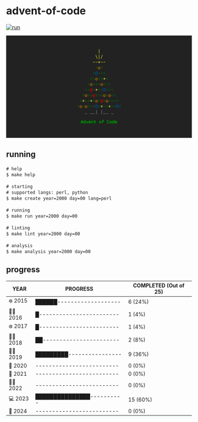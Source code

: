 # advent-of-code

[![run](https://github.com/matheusaraujo/advent-of-code/actions/workflows/run.yaml/badge.svg?branch=2024)](https://github.com/matheusaraujo/advent-of-code/actions/workflows/run.yaml)

![AOC](docs/logo.png)

## running

``` {.bash}
# help
$ make help

# starting
# supported langs: perl, python
$ make create year=2000 day=00 lang=perl

# running
$ make run year=2000 day=00

# linting
$ make lint year=2000 day=00

# analysis
$ make analysis year=2000 day=00
```

## progress

<!-- progress-begin -->

| YEAR          | PROGRESS                      | COMPLETED (Out of 25) |
|---------------|-------------------------------|-----------------------|
| ❄️ 2015 | ██████------------------- | 6 (24%) |
| 🧑‍💻 2016 | █------------------------ | 1 (4%) |
| ❄️ 2017 | █------------------------ | 1 (4%) |
| 👨‍💻 2018 | ██----------------------- | 2 (8%) |
| 👩‍💻 2019 | █████████---------------- | 9 (36%) |
| 🎅 2020 | ------------------------- | 0 (0%) |
| 🎉 2021 | ------------------------- | 0 (0%) |
| 🧑‍💻 2022 | ------------------------- | 0 (0%) |
| 💻 2023 | ███████████████---------- | 15 (60%) |
| 🎄 2024 | ------------------------- | 0 (0%) |
<!-- progress-end -->
